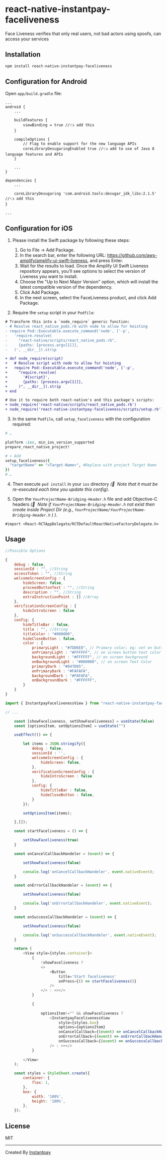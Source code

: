 # react-native-instantpay-faceliveness

Face Liveness verifies that only real users, not bad actors using spoofs, can access your services

## Installation

```sh
npm install react-native-instantpay-faceliveness
```

## Configuration for Android

Open ```app/build.gradle``` file:

```
...
android {
    ...

    buildFeatures {
        viewBinding = true //👈 add this
    }

    compileOptions {
        // Flag to enable support for the new language APIs
        coreLibraryDesugaringEnabled true //👈 add to use of Java 8 language features and APIs
    }

    ...
}

dependencies {
    ...

    coreLibraryDesugaring 'com.android.tools:desugar_jdk_libs:2.1.5' //👈 add this
}

...

```

## Configuration for iOS

1. Please install the Swift package by following these steps:

    1. Go to File -> Add Package.
    2. In the search bar, enter the following URL: https://github.com/aws-amplify/amplify-ui-swift-liveness, and press Enter.
    3. Wait for the results to load. Once the Amplify UI Swift Liveness repository appears, you’ll see options to select the version of Liveness you want to install.
    4. Choose the "Up to Next Major Version" option, which will install the latest compatible version of the dependency.
    5. Click Add Package.
    6. In the next screen, select the FaceLiveness product, and click Add Package.

2. Require the `setup` script in your `Podfile`:

```diff
# Transform this into a `node_require` generic function:
- # Resolve react_native_pods.rb with node to allow for hoisting
- require Pod::Executable.execute_command('node', ['-p',
-   'require.resolve(
-     "react-native/scripts/react_native_pods.rb",
-     {paths: [process.argv[1]]},
-   )', __dir__]).strip

+ def node_require(script)
+   # Resolve script with node to allow for hoisting
+   require Pod::Executable.execute_command('node', ['-p',
+     "require.resolve(
+       '#{script}',
+       {paths: [process.argv[1]]},
+     )", __dir__]).strip
+ end

# Use it to require both react-native's and this package's scripts:
+ node_require('react-native/scripts/react_native_pods.rb')
+ node_require('react-native-instantpay-faceliveness/scripts/setup.rb')
```

3. In the same `Podfile`, call `setup_faceliveness` with the configuration required:

```ruby
# …

platform :ios, min_ios_version_supported
prepare_react_native_project!

# ⬇️ Add 
setup_faceliveness({
  "targetName" => "<Target-Name>", #Replace with project Target Name
})
# …
```

4. Then execute `pod install` in your `ios` directory _(📌  Note that it must be re-executed each time you update this config)_.

5. Open the `YourProjectName-Bridging-Header.h` file and add Objective-C headers _(📌  Note if `YourProjectName-Bridging-Header.h` not exist then create inside Project Dir (e.g., `YourProjectName/YourProjectName-Bridging-Header.h` ) )_.

```
#import <React-RCTAppDelegate/RCTDefaultReactNativeFactoryDelegate.h>

```

## Usage

```js
//Possible Options

{
    debug : false,
    sessionId : "", //String
    accessToken : "", //String
    welcomeScreenConfig : {
        hideScreen: false,
        proceedButtonText : "", //String
        description : "", //String
        extraInstructionPoint : [] //Array
    },
    verificationScreenConfig : {
        hideIntroScreen : false
    },
    config: {
        hideTitleBar : false,
        title : "", //String
        titleColor : "#000000", 
        hideCloseButton : false,
        color : {
            primaryLight : "#7DD6E8", // Primary color; eg: set on button color background
            onPrimaryLight : "#FFFFFF", // on screen button text color
            backgroundLight : "#FFFFFF", // on screen background
            onBackgroundLight : "#000000", // on screen Text Color
            primaryDark : "#047D95",
            onPrimaryDark : "#FAFAFA",
            backgroundDark : "#FAFAFA",
            onBackgroundDark : "#FFFFFF",
        }
    }
}

```

```js
import { InstantpayFacelivenessView } from "react-native-instantpay-faceliveness";

// ...

    const [showFaceliveness, setShowFaceliveness] = useState(false)
    const [optionsItem, setOptionsItem] = useState("")

    useEffect(() => {

        let items = JSON.stringify({
            debug : false,
            sessionId : '',
            welcomeScreenConfig : {
                hideScreen: false,
            },
            verificationScreenConfig : {
                hideIntroScreen : false
            },
            config: {
                hideTitleBar : false,
                hideCloseButton : false,
            }
        });

        setOptionsItem(items);

    },[]);

    const startFaceliveness = () => {

        setShowFaceliveness(true)
    }

    const onCancelCallbackHandeler = (event) => {

        setShowFaceliveness(false)

        console.log('onCancelCallbackHandeler', event.nativeEvent);
    }

    const onErrorCallbackHandeler = (event) => {

        setShowFaceliveness(false)

        console.log('onErrorCallbackHandeler', event.nativeEvent);
    }

    const onSuccessCallbackHandeler = (event) => {

        setShowFaceliveness(false)

        console.log('onSuccessCallbackHandeler', event.nativeEvent);
    }

    return (
        <View style={styles.container}>
            {
                !showFaceliveness ? 
                <>
                    <Button
                        title='Start faceliveness'
                        onPress={() => startFaceliveness()}
                    />
                </> : <></>
            }

            {
                
                optionsItem!="" && showFaceliveness ?
                    <InstantpayFacelivenessView 
                        style={styles.box}
                        options={optionsItem}
                        onCancelCallback={(event) => onCancelCallbackHandeler(event)}
                        onErrorCallback={(event) => onErrorCallbackHandeler(event)}
                        onSuccessCallback={(event) => onSuccessCallbackHandeler(event)}
                    /> : <></>
            }
            
        </View>
    );

    const styles = StyleSheet.create({
        container: {
            flex: 1,
        },
        box: {
            width: '100%',
            height: '100%',
        },
    });
```

## License

MIT

---

Created By [Instantpay](https://www.instantpay.in)